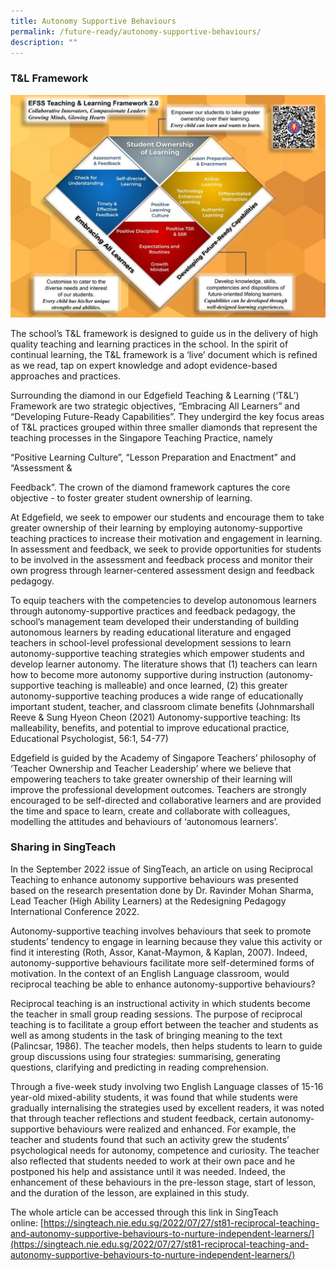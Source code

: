 ```yaml
---
title: Autonomy Supportive Behaviours
permalink: /future-ready/autonomy-supportive-behaviours/
description: ""
---
```

### T&L Framework

![](/images/EFSS%20TL%20Framework%2020%20Design.jpg)

The school’s T&L framework is designed to guide us in the delivery of high quality teaching and learning practices in the school. In the spirit of continual learning, the T&L framework is a ‘live’ document which is refined as we read, tap on expert knowledge and adopt evidence-based approaches and practices.

Surrounding the diamond in our Edgefield Teaching & Learning (‘T&L’) Framework are two strategic objectives, “Embracing All Learners” and “Developing Future-Ready Capabilities”. They undergird the key focus areas of T&L practices grouped within three smaller diamonds that represent the teaching processes in the Singapore Teaching Practice, namely

“Positive Learning Culture”, “Lesson Preparation and Enactment” and “Assessment &

Feedback”. The crown of the diamond framework captures the core objective - to foster greater student ownership of learning.

At Edgefield, we seek to empower our students and encourage them to take greater ownership of their learning by employing autonomy-supportive teaching practices to increase their motivation and engagement in learning. In assessment and feedback, we seek to provide opportunities for students to be involved in the assessment and feedback process and monitor their own progress through learner-centered assessment design and feedback pedagogy.

To equip teachers with the competencies to develop autonomous learners through autonomy-supportive practices and feedback pedagogy, the school’s management team developed their understanding of building autonomous learners by reading educational literature and engaged teachers in school-level professional development sessions to learn autonomy-supportive teaching strategies which empower students and develop learner autonomy. The literature shows that (1) teachers can learn how to become more autonomy supportive during instruction (autonomy-supportive teaching is malleable) and once learned, (2) this greater autonomy-supportive teaching produces a wide range of educationally important student, teacher, and classroom climate benefits (Johnmarshall Reeve & Sung Hyeon Cheon (2021) Autonomy-supportive teaching: Its malleability, benefits, and potential to improve educational practice, Educational Psychologist, 56:1, 54-77) 

Edgefield is guided by the Academy of Singapore Teachers’ philosophy of ‘Teacher Ownership and Teacher Leadership’ where we believe that empowering teachers to take greater ownership of their learning will improve the professional development outcomes. Teachers are strongly encouraged to be self-directed and collaborative learners and are provided the time and space to learn, create and collaborate with colleagues, modelling the attitudes and behaviours of ‘autonomous learners’.

### Sharing in SingTeach

In the September 2022 issue of SingTeach, an article on using Reciprocal Teaching to enhance autonomy supportive behaviours was presented based on the research presentation done by Dr. Ravinder Mohan Sharma, Lead Teacher (High Ability Learners) at the Redesigning Pedagogy International Conference 2022. 

Autonomy-supportive teaching involves behaviours that seek to promote students’ tendency to engage in learning because they value this activity or find it interesting (Roth, Assor, Kanat-Maymon, & Kaplan, 2007). Indeed, autonomy-supportive behaviours facilitate more self-determined forms of motivation. In the context of an English Language classroom, would reciprocal teaching be able to enhance autonomy-supportive behaviours? 

Reciprocal teaching is an instructional activity in which students become the teacher in small group reading sessions. The purpose of reciprocal teaching is to facilitate a group effort between the teacher and students as well as among students in the task of bringing meaning to the text (Palincsar, 1986). The teacher models, then helps students to learn to guide group discussions using four strategies: summarising, generating questions, clarifying and predicting in reading comprehension.   

Through a five-week study involving two English Language classes of 15-16 year-old mixed-ability students, it was found that while students were gradually internalising the strategies used by excellent readers, it was noted that through teacher reflections and student feedback, certain autonomy-supportive behaviours were realized and enhanced. For example, the teacher and students found that such an activity grew the students’ psychological needs for autonomy, competence and curiosity. The teacher also reflected that students needed to work at their own pace and he postponed his help and assistance until it was needed. Indeed, the enhancement of these behaviours in the pre-lesson stage, start of lesson, and the duration of the lesson, are explained in this study.  

The whole article can be accessed through this link in SingTeach online: [https://singteach.nie.edu.sg/2022/07/27/st81-reciprocal-teaching-and-autonomy-supportive-behaviours-to-nurture-independent-learners/](https://singteach.nie.edu.sg/2022/07/27/st81-reciprocal-teaching-and-autonomy-supportive-behaviours-to-nurture-independent-learners/)
